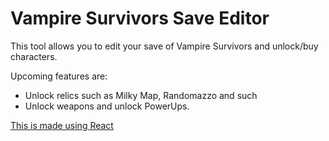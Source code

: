 # Vampire Survivors Save Editor

This tool allows you to edit your save of Vampire Survivors and unlock/buy characters.

Upcoming features are: 
- Unlock relics such as Milky Map, Randomazzo and such
- Unlock weapons and unlock PowerUps.


[This is made using React](README_react.md)